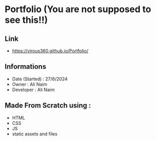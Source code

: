 # Portfolio (You are not supposed to see this!!)

## Link

- <https://virous360.github.io/Portfolio/>

## Informations

- Date (Started) : 27/6/2024
- Owner : Ali Naim
- Developer : Ali Naim

## Made From Scratch using :

- HTML
- CSS
- JS
- static assets and files
